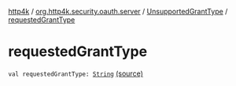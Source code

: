 [http4k](../../index.md) / [org.http4k.security.oauth.server](../index.md) / [UnsupportedGrantType](index.md) / [requestedGrantType](./requested-grant-type.md)

# requestedGrantType

`val requestedGrantType: `[`String`](https://kotlinlang.org/api/latest/jvm/stdlib/kotlin/-string/index.html) [(source)](https://github.com/http4k/http4k/blob/master/http4k-security-oauth/src/main/kotlin/org/http4k/security/oauth/server/OAuthError.kt#L37)
